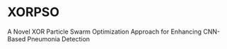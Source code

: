 # XORPSO
A Novel XOR Particle Swarm Optimization Approach for Enhancing CNN-Based Pneumonia Detection
